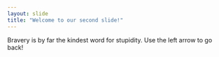```yaml
---
layout: slide
title: "Welcome to our second slide!"
---
```

Bravery is by far the kindest word for stupidity.
Use the left arrow to go back!